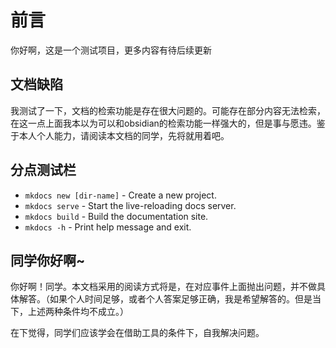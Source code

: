 # 前言

你好啊，这是一个测试项目，更多内容有待后续更新

## 文档缺陷
我测试了一下，文档的检索功能是存在很大问题的。可能存在部分内容无法检索，在这一点上面我本以为可以和obsidian的检索功能一样强大的，但是事与愿违。鉴于本人个人能力，请阅读本文档的同学，先将就用着吧。

## 分点测试栏

* `mkdocs new [dir-name]` - Create a new project.
* `mkdocs serve` - Start the live-reloading docs server.
* `mkdocs build` - Build the documentation site.
* `mkdocs -h` - Print help message and exit.


## 同学你好啊~
你好啊！同学。本文档采用的阅读方式将是，在对应事件上面抛出问题，并不做具体解答。（如果个人时间足够，或者个人答案足够正确，我是希望解答的。但是当下，上述两种条件均不成立。）


在下觉得，同学们应该学会在借助工具的条件下，自我解决问题。
